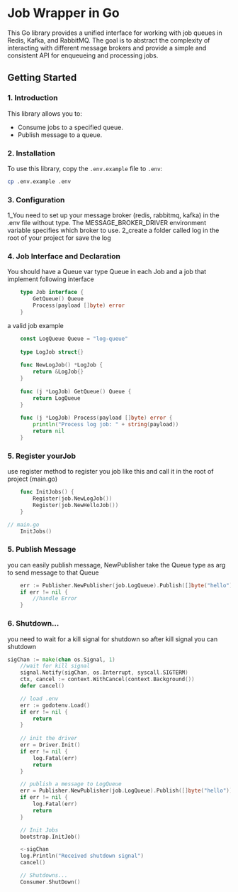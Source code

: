 # Job Wrapper in Go

This Go library provides a unified interface for working with job queues in Redis, Kafka, and RabbitMQ. The goal is to abstract the complexity of interacting with different message brokers and provide a simple and consistent API for enqueueing and processing jobs.

## Getting Started

### 1. Introduction

This library allows you to:

- Consume jobs to a specified queue.
- Publish message to a queue.

### 2. Installation

To use this library, copy the `.env.example` file to `.env`:

```sh
cp .env.example .env
```

### 3. Configuration

1_You need to set up your message broker (redis, rabbitmq, kafka) in the .env file without type. The MESSAGE_BROKER_DRIVER environment variable specifies which broker to use.
2_create a folder called log in the root of your project for save the log 


### 4. Job Interface and Declaration

You should have a Queue var type Queue in each Job and a job that implement following interface 

```go
    type Job interface {
        GetQueue() Queue
        Process(payload []byte) error
    }
```

a valid job example

```go
    const LogQueue Queue = "log-queue"
    
    type LogJob struct{}
    
    func NewLogJob() *LogJob {
        return &LogJob{}
    }
    
    func (j *LogJob) GetQueue() Queue {
        return LogQueue
    }
    
    func (j *LogJob) Process(payload []byte) error {
        println("Process log job: " + string(payload))
        return nil
    }

```

### 5. Register yourJob

use register method to register you job like this and call it in the root of project (main.go)
```go
    func InitJobs() {
        Register(job.NewLogJob())
        Register(job.NewHelloJob())
    }

// main.go
    InitJobs()
```

### 5. Publish Message

you can easily publish message, NewPublisher take the Queue type as arg to send message to that Queue

```go
    err := Publisher.NewPublisher(job.LogQueue).Publish([]byte("hello"))
	if err != nil {
		//handle Error
	}
```
### 6. Shutdown...

you need to wait for a kill signal for shutdown so after kill signal you can shutdown 

```go
sigChan := make(chan os.Signal, 1)
    //wait for kill signal
	signal.Notify(sigChan, os.Interrupt, syscall.SIGTERM)
	ctx, cancel := context.WithCancel(context.Background())
	defer cancel()

	// load .env
	err := godotenv.Load()
	if err != nil {
		return
	}
	
	// init the driver
	err = Driver.Init()
	if err != nil {
		log.Fatal(err)
		return
	}

	// publish a message to LogQueue
	err = Publisher.NewPublisher(job.LogQueue).Publish([]byte("hello"))
	if err != nil {
		log.Fatal(err)
		return
	}

	// Init Jobs
	bootstrap.InitJob()

	<-sigChan
	log.Println("Received shutdown signal")
	cancel()

	// Shutdowns...
    Consumer.ShutDown()

```


